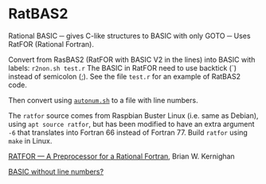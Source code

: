 # RatBAS2
Rational BASIC ─ gives C-like structures to BASIC with only GOTO ─ Uses RatFOR (Rational Fortran).

Convert from RasBAS2 (RatFOR with BASIC V2 in the lines) into BASIC with labels:
`r2non.sh test.r`
The BASIC in RatFOR need to use backtick (\`) instead of semicolon (;). See the file `test.r` for an example of RatBAS2 code.

Then convert using [`autonum.sh`](https://murray2.com/threads/basic-without-line-numbers.406/) to a file with line numbers.

The `ratfor` source comes from Raspbian Buster Linux (i.e. same as Debian), using `apt source ratfor`, but has been modified
to have an extra argument `-6` that translates into Fortran 66 instead of Fortran 77. Build `ratfor` using `make` in Linux.

[RATFOR — A Preprocessor for a Rational Fortran](https://wolfram.schneider.org/bsd/7thEdManVol2/ratfor/ratfor.pdf), Brian W. Kernighan

[BASIC without line numbers?](https://murray2.com/threads/basic-without-line-numbers.406/)
